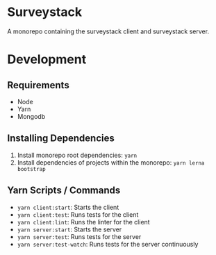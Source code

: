 # Surveystack
A monorepo containing the surveystack client and surveystack server.

# Development
## Requirements
  - Node
  - Yarn
  - Mongodb
## Installing Dependencies
  1. Install monorepo root dependencies: `yarn`
  2. Install dependencies of projects within the monorepo: `yarn lerna bootstrap`

## Yarn Scripts / Commands
  - `yarn client:start`: Starts the client
  - `yarn client:test`: Runs tests for the client
  - `yarn client:lint`: Runs the linter for the client
  - `yarn server:start`: Starts the server
  - `yarn server:test`: Runs tests for the server
  - `yarn server:test-watch`: Runs tests for the server continuously
